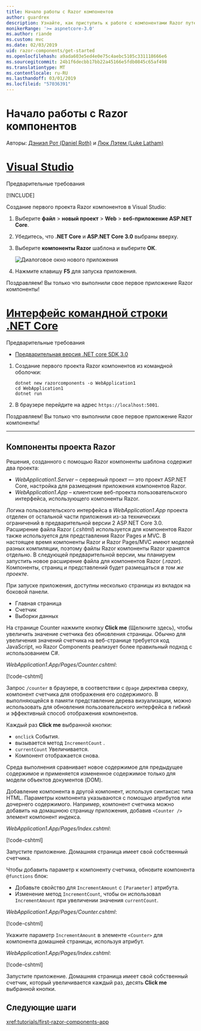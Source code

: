 ```yaml
---
title: Начало работы с Razor компонентов
author: guardrex
description: Узнайте, как приступить к работе с компонентами Razor путем создания и изменения проекта Razor компонентов.
monikerRange: '>= aspnetcore-3.0'
ms.author: riande
ms.custom: mvc
ms.date: 02/03/2019
uid: razor-components/get-started
ms.openlocfilehash: a9ada603e5ed4e0e75c4aebc5105c331118666e6
ms.sourcegitcommit: 24b1f6decbb17bb22a45166e5fdb0845c65af498
ms.translationtype: MT
ms.contentlocale: ru-RU
ms.lasthandoff: 03/01/2019
ms.locfileid: "57036391"
---
```

# <a name="get-started-with-razor-components"></a>Начало работы с Razor компонентов

Авторы: [Дэниэл Рот (Daniel Roth)](https://github.com/danroth27) и [Люк Лэтем (Luke Latham)](https://github.com/guardrex)

# <a name="visual-studiotabvisual-studio"></a>[Visual Studio](#tab/visual-studio)

Предварительные требования

[!INCLUDE[](~/includes/net-core-prereqs-vs-3.0.md)]

Создание первого проекта Razor компонентов в Visual Studio:

1. Выберите **файл** > **новый проект** > **Web** > **веб-приложение ASP.NET Core**.
1. Убедитесь, что **.NET Core** и **ASP.NET Core 3.0** выбраны вверху.
1. Выберите **компоненты Razor** шаблона и выберите **ОК**.

   ![Диалоговое окно нового приложения](https://msdnshared.blob.core.windows.net/media/2019/01/razor-components-template.png)

1. Нажмите клавишу **F5** для запуска приложения.

Поздравляем! Вы только что выполнили свое первое приложение Razor компоненты!

<!--

# [Visual Studio Code](#tab/visual-studio-code)

Prerequisites:

[!INCLUDE[](~/includes/net-core-prereqs-vsc-3.0.md)]

To create your first Razor Components project in Visual Studio Code:

1. Execute the following command from a command shell:

   ```console
   dotnet new razorcomponents -o WebApplication1
   ```

1. Open the *WebApplication1* folder in Visual Studio Code.

1. Add a *.vscode* folder.

1. Add a *tasks.json* file to the *.vscode* folder with the following content:

   [!code-json[](get-started/samples_snapshot/3.x/tasks.json)]

1. Add a *launch.json* file to the *.vscode* folder with the following content:

   [!code-json[](get-started/samples_snapshot/3.x/launch.json)]

1. Execute the app using the Visual Studio Code debugger.

1. In a browser, navigate to `https://localhost:5001`.

Congratulations! You just ran your first Razor Components app!

# [Visual Studio for Mac](#tab/visual-studio-mac)

.NET Core 3.0 will be supported with Visual Studio for Mac version 8.0 or later. Visual Studio for Mac version 8.0 Preview isn't available at this time.

Use the [.NET Core CLI version of this topic](xref:razor-components/get-started?tabs=netcore-cli) on macOS.


[!INCLUDE[](~/includes/net-core-prereqs-mac-3.0.md)]

To create your first project Razor Components project in Visual Studio for Mac:

1. Select **File** > **New Solution** or **New Project**.
1. In the sidebar, select **.NET Core** > **App**.
1. Select **ASP.NET Core Razor Components** and select **Next**.
1. The **Target Framework** defaults to **.NET Core 3.0**. Select **Next**.
1. In the **Project Name** field, enter `WebApplication1`. Select **Create**.
1. Select **Run** > **Run Without Debugging** to run the app *without the debugger*. Running with the debugger isn't supported at this time.

Congratulations! You just ran your first Razor Components app!
-->

# <a name="net-core-clitabnetcore-cli"></a>[Интерфейс командной строки .NET Core](#tab/netcore-cli/)

Предварительные требования

* [Предварительная версия .NET core SDK 3.0](https://dotnet.microsoft.com/download/dotnet-core/3.0)

1. Создание первого проекта Razor компонентов из командной оболочки:

   ```console
   dotnet new razorcomponents -o WebApplication1
   cd WebApplication1
   dotnet run
   ```

1. В браузере перейдите на адрес `https://localhost:5001`.

Поздравляем! Вы только что выполнили свое первое приложение Razor компоненты!

---

## <a name="razor-components-project"></a>Компоненты проекта Razor

Решения, созданного с помощью Razor компоненты шаблона содержит два проекта:

* *WebApplication1.Server* &ndash; серверный проект — это проект ASP.NET Core, настройка для размещения приложения компонентов Razor.
* *WebApplication1.App* &ndash; клиентские веб-проекта пользовательского интерфейса, использующего компоненты Razor.

Логика пользовательского интерфейса в *WebApplication1.App* проекта отделен от остальной части приложения из-за технических ограничений в предварительной версии 2 ASP.NET Core 3.0. Расширение файла Razor (*.cshtml*) используется для компонентов Razor также используется для представления Razor Pages и MVC. В настоящее время компоненты Razor и Razor Pages/MVC имеют моделей разных компиляции, поэтому файлы Razor компоненты Razor хранятся отдельно. В следующей предварительной версии, мы планируем запустить новое расширение файла для компонентов Razor (*.razor*). Компоненты, страниц и представлений будет размещаться *в том же проекте*.

При запуске приложения, доступны несколько страницы из вкладок на боковой панели.

* Главная страница
* Счетчик
* Выборки данных

На странице Counter нажмите кнопку **Click me** (Щелкните здесь), чтобы увеличить значение счетчика без обновления страницы. Обычно для увеличения значений счетчика на веб-странице требуется код JavaScript, но Razor Components реализует более правильный подход с использованием C#.

*WebApplication1.App/Pages/Counter.cshtml*:

[!code-cshtml[](get-started/samples_snapshot/3.x/Counter1.cshtml)]

Запрос `/counter` в браузере, в соответствии с `@page` директива сверху, компонент счетчика для отображения его содержимого. В выполняющейся в памяти представление дерева визуализации, можно использовать для обновления пользовательского интерфейса в гибкий и эффективный способ отображения компонентов.

Каждый раз **Click me** выбранной кнопки:

* `onclick` События.
* вызывается метод `IncrementCount` .
* `currentCount` Увеличивается.
* Компонент отображается снова.

Среда выполнения сравнивает новое содержимое для предыдущее содержимое и применяется измененное содержимое только для модели объектов документов (DOM).

Добавление компонента в другой компонент, используя синтаксис типа HTML. Параметры компонента указываются с помощью атрибутов или дочернего содержимого. Например, компонент счетчика можно добавить на домашнюю страницу приложения, добавив `<Counter />` элемент компонент индекса.

*WebApplication1.App/Pages/Index.cshtml*:

[!code-cshtml[](get-started/samples_snapshot/3.x/Index1.cshtml?highlight=7)]

Запустите приложение. Домашняя страница имеет свой собственный счетчика.

Чтобы добавить параметр к компоненту счетчика, обновите компонента `@functions` блок:

* Добавьте свойство для `IncrementAmount` с `[Parameter]` атрибута.
* Изменение метод `IncrementCount`, чтобы он использовал `IncrementAmount` при увеличении значения `currentCount`.

*WebApplication1.App/Pages/Counter.cshtml*:

[!code-cshtml[](get-started/samples_snapshot/3.x/Counter2.cshtml?highlight=4,8)]

Укажите параметр `IncrementAmount` в элементе `<Counter>` для компонента домашней страницы, используя атрибут.

*WebApplication1.App/Pages/Index.cshtml*:

[!code-cshtml[](get-started/samples_snapshot/3.x/Index2.cshtml)]

Запустите приложение. Домашняя страница имеет свой собственный счетчик, который увеличивается каждый раз, десять **Click me** выбранной кнопки.

## <a name="next-steps"></a>Следующие шаги

<xref:tutorials/first-razor-components-app>

